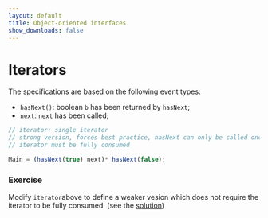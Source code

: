 ```yaml
---
layout: default
title: Object-oriented interfaces
show_downloads: false
---
```

# Iterators

The specifications are based on the following event types:
* `hasNext()`: boolean `b` has been returned by `hasNext`;
* `next`: `next` has been called;

```js
// iterator: single iterator
// strong version, forces best practice, hasNext can only be called once per try
// iterator must be fully consumed

Main = (hasNext(true) next)* hasNext(false);
```
### Exercise
Modify `iterator`above to define a weaker vesion which does not require the iterator to be fully consumed. (see the [solution](solution-iter1))


